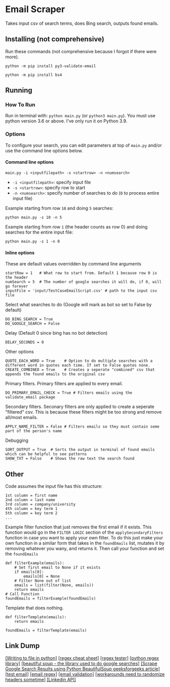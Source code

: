 # Email Scraper

Takes input csv of search terms, does Bing search, outputs found emails.

## Installing (not comprehensive)

Run these commands (not comprehensive because I forgot if there were more).

`python -m pip install py3-validate-email`

`python -m pip install bs4`

## Running

### How To Run

Run in terminal with: `python main.py` (or `python3 main.py`). 
You must use python version 3.6 or above. 
I've only run it on Python 3.9.

### Options

To configure your search, you can edit parameters at top of `main.py` and/or use the command line options below.

#### Command line options

`main.py -i <inputfilepath> -s <startrow> -n <numsearch>`

- `-i <inputfilepath>`: specify input file
- `-s <startrow>`: specify row to start
- `-n <numsearch>`: specify number of searches to do (`0` to process entire input file)

Example starting from row `10` and doing `5` searches:

`python main.py -s 10 -n 5`

Example starting from row `1` (the header counts as row 0) and doing searches for the entire input file:

`python main.py -s 1 -n 0`

#### Inline options


These are default values overridden by command line arguments
```
startRow = 1   # What row to start from. Default 1 because row 0 is the header
numSearch = 5  # The number of google searches it will do, if 0, will go forever
inputFile = 'input/TestCaseEmailScript.csv' # path to the input csv file
```

Select what searches to do (Google will mark as bot so set to False by default)
```
DO_BING_SEARCH = True
DO_GOOGLE_SEARCH = False
```

Delay (Default 0 since bing has no bot detection)
```
DELAY_SECONDS = 0
```

Other options
```
QUOTE_EACH_WORD = True    # Option to do multiple searches with a different word in quotes each time. If set to False quotes none.
CREATE_COMBINED = True    # Creates a seperate "combined" csv that appends the found emails to the original csv
```

Primary filters. Primary filters are applied to every email.
```
DO_PRIMARY_EMAIL_CHECK = True # Filters emails using the validate_email package
```

Secondary filters. Seconary filters are only applied to create a seperate "filtered" csv. This is because these filters might be too strong and remove all/most emails.
```
APPLY_NAME_FILTER = False # Filters emails so they must contain some part of the person's name
```

Debugging
```
SORT_OUTPUT = True  # Sorts the output in terminal of found emails which can be helpful to see patterns
SHOW_TXT = False    # Shows the raw text the search found
```

## Other

Code assumes the input file has this structure:

```
1st column = first name
2nd column = last name
3rd column = company/university
4th column = key term 1
5th column = key term 2
...
```

Example filter function that just removes the first email if it exists. This function would go in the `FILTER LOGIC` section of the `applySecondaryFilters` function in case you want to apply your own filter. To do this just make your own function in a similar form that takes in the `foundEmails` list, mutates it by removing whatever you wany, and returns it. Then call your function and set the `foundEmails`
```
def filterExample(emails):
    # Set first email to None if it exists
    if emails[0]:
        emails[0] = None
    # Filter None out of list
    emails = list(filter(None, emails))
    return emails
# Call Function
foundEmails = filterExample(foundEmails)
```
Template that does nothing.
```
def filterTemplate(emails):
    return emails

foundEmails = filterTemplate(emails)
```

## Link Dump

[[Writing to file in python]](https://www.w3schools.com/python/python_file_write.asp)
[[regex cheat sheet]](https://cheatography.com/davechild/cheat-sheets/regular-expressions/)
[[regex tester]](https://regex101.com/r/BpnZWY/1/)
[[python regex library]](https://docs.python.org/3/library/re.html)
[[beautiful soup - the library used to do google searches]](https://www.crummy.com/software/BeautifulSoup/bs4/doc/)
[[Scrape Google Search Results using Python BeautifulSoup geeksforgeeks article]](https://www.geeksforgeeks.org/scrape-google-search-results-using-python-beautifulsoup/)
[[test email]](https://gist.github.com/cjaoude/fd9910626629b53c4d25)
[[email regex]](https://emailregex.com/)
[[email validation]](https://github.com/karolyi/py3-validate-email)
[[workarounds need to randomize headers sometime]](https://pknerd.medium.com/5-strategies-to-write-unblock-able-web-scrapers-in-python-5e40c147bdaf)
[[Linkedin API]](https://docs.microsoft.com/en-us/linkedin/)
